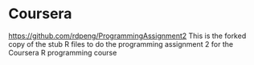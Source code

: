 Coursera
========

 https://github.com/rdpeng/ProgrammingAssignment2
This is the forked copy of the stub R files to do the programming assignment 2 for the Coursera R programming course
